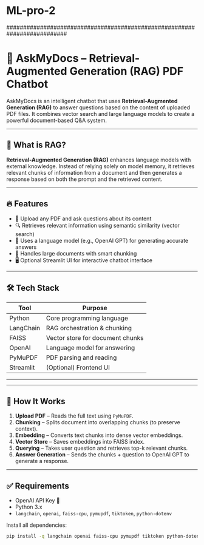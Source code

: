 # ML-pro-2
##########################################################################
# 🤖 AskMyDocs – Retrieval-Augmented Generation (RAG) PDF Chatbot

AskMyDocs is an intelligent chatbot that uses **Retrieval-Augmented Generation (RAG)** to answer questions based on the content of uploaded PDF files. It combines vector search and large language models to create a powerful document-based Q&A system.

---

## 🧠 What is RAG?

**Retrieval-Augmented Generation (RAG)** enhances language models with external knowledge. Instead of relying solely on model memory, it retrieves relevant chunks of information from a document and then generates a response based on both the prompt and the retrieved content.

---

## 🔥 Features

- 📄 Upload any PDF and ask questions about its content
- 🔍 Retrieves relevant information using semantic similarity (vector search)
- 🤖 Uses a language model (e.g., OpenAI GPT) for generating accurate answers
- 🧠 Handles large documents with smart chunking
- 🖥️ Optional Streamlit UI for interactive chatbot interface

---

## 🛠️ Tech Stack

| Tool       | Purpose                            |
|------------|------------------------------------|
| Python     | Core programming language          |
| LangChain  | RAG orchestration & chunking       |
| FAISS      | Vector store for document chunks   |
| OpenAI     | Language model for answering       |
| PyMuPDF    | PDF parsing and reading            |
| Streamlit  | (Optional) Frontend UI             |

---


---

## 🧠 How It Works

1. **Upload PDF** – Reads the full text using `PyMuPDF`.
2. **Chunking** – Splits document into overlapping chunks (to preserve context).
3. **Embedding** – Converts text chunks into dense vector embeddings.
4. **Vector Store** – Saves embeddings into FAISS index.
5. **Querying** – Takes user question and retrieves top-k relevant chunks.
6. **Answer Generation** – Sends the chunks + question to OpenAI GPT to generate a response.

---

## ✅ Requirements

- OpenAI API Key 🔑  
- Python 3.x  
- `langchain`, `openai`, `faiss-cpu`, `pymupdf`, `tiktoken`, `python-dotenv`

Install all dependencies:

```bash
pip install -q langchain openai faiss-cpu pymupdf tiktoken python-dotenv

